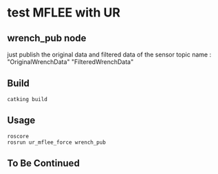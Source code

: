 <!--
 * @Author: likecanyon 1174578375@qq.com
 * @Date: 2023-03-22 11:33:09
 * @LastEditors: likecanyon 1174578375@qq.com
 * @LastEditTime: 2023-03-22 11:43:23
 * @FilePath: /ur_mflee_ws/readme.md
 * @Description: 这是默认设置,请设置`customMade`, 打开koroFileHeader查看配置 进行设置: https://github.com/OBKoro1/koro1FileHeader/wiki/%E9%85%8D%E7%BD%AE
-->
# test  MFLEE with UR

## wrench_pub node 
just publish the original data and filtered data of the sensor
topic name :
"OriginalWrenchData" "FilteredWrenchData"

## Build
```
catking build
```

## Usage
```
roscore
rosrun ur_mflee_force wrench_pub
```

## To Be Continued

